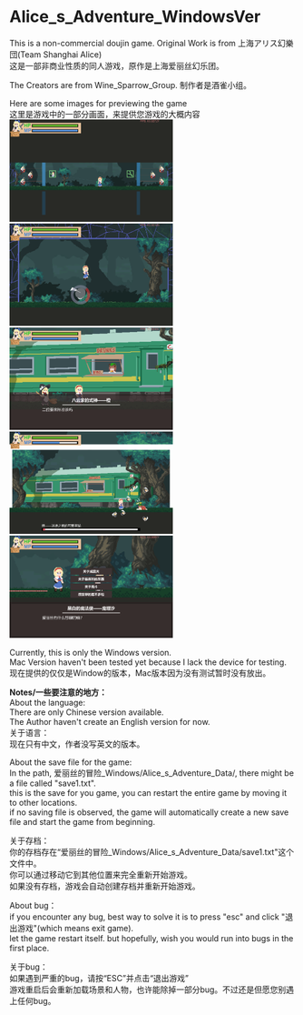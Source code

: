 # Alice_s_Adventure_WindowsVer
This is a non-commercial doujin game. Original Work is from 上海アリス幻樂団(Team Shanghai Alice)<br>
这是一部非商业性质的同人游戏，原作是上海爱丽丝幻乐团。<br>

The Creators are from Wine_Sparrow_Group.
制作者是酒雀小组。

Here are some images for previewing the game<br>
这里是游戏中的一部分画面，来提供您游戏的大概内容<br>
<img src="https://github.com/Yupeng-2001/Alice_s_Adventure_WindowsVer/blob/main/preview_graphs/3.png" width="288" height="180" />
<img src="https://github.com/Yupeng-2001/Alice_s_Adventure_WindowsVer/blob/main/preview_graphs/4.png" width="288" height="180" />
<img src="https://github.com/Yupeng-2001/Alice_s_Adventure_WindowsVer/blob/main/preview_graphs/1.png" width="288" height="180" />
<img src="https://github.com/Yupeng-2001/Alice_s_Adventure_WindowsVer/blob/main/preview_graphs/2.png" width="288" height="180" />
<img src="https://github.com/Yupeng-2001/Alice_s_Adventure_WindowsVer/blob/main/preview_graphs/5.png" width="288" height="180" />

Currently, this is only the Windows version.<br>
Mac Version haven't been tested yet because I lack the device for testing.<br>
现在提供的仅仅是Window的版本，Mac版本因为没有测试暂时没有放出。<br>

<b>Notes/一些要注意的地方：</b><br>
About the language:<br>
There are only Chinese version available.<br>
The Author haven't create an English version for now.<br>
关于语言：<br>
现在只有中文，作者没写英文的版本。<br>

About the save file for the game:<br>
In the path, 爱丽丝的冒险_Windows/Alice_s_Adventure_Data/, there might be a file called "save1.txt".<br>
this is the save for you game, you can restart the entire game by moving it to other locations.<br>
if no saving file is observed, the game will automatically create a new save file and start the game from beginning.<br>

关于存档：<br>
你的存档存在“爱丽丝的冒险_Windows/Alice_s_Adventure_Data/save1.txt"这个文件中。<br>
你可以通过移动它到其他位置来完全重新开始游戏。<br>
如果没有存档，游戏会自动创建存档并重新开始游戏。<br>

About bug：<br>
if you encounter any bug, best way to solve it is to press "esc" and click "退出游戏"(which means exit game).<br>
let the game restart itself. but hopefully, wish you would run into bugs in the first place.<br>

关于bug：<br>
如果遇到严重的bug，请按“ESC”并点击“退出游戏”<br>
游戏重启后会重新加载场景和人物，也许能除掉一部分bug。不过还是但愿您别遇上任何bug。<br>
